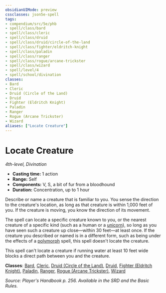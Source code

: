 ```yaml
---
obsidianUIMode: preview
cssclasses: json5e-spell
tags:
- compendium/src/5e/phb
- spell/class/bard
- spell/class/cleric
- spell/class/druid
- spell/class/druid/circle-of-the-land
- spell/class/fighter/eldritch-knight
- spell/class/paladin
- spell/class/ranger
- spell/class/rogue/arcane-trickster
- spell/class/wizard
- spell/level/4
- spell/school/divination
classes:
- Bard
- Cleric
- Druid (Circle of the Land)
- Druid
- Fighter (Eldritch Knight)
- Paladin
- Ranger
- Rogue (Arcane Trickster)
- Wizard
aliases: ["Locate Creature"]
---
```

# Locate Creature
*4th-level, Divination*  

- **Casting time:** 1 action
- **Range:** Self
- **Components:** V, S, a bit of fur from a bloodhound
- **Duration:** Concentration, up to 1 hour

Describe or name a creature that is familiar to you. You sense the direction to the creature's location, as long as that creature is within 1,000 feet of you. If the creature is moving, you know the direction of its movement.

The spell can locate a specific creature known to you, or the nearest creature of a specific kind (such as a human or a [unicorn](git/3-Mechanics/CLI/bestiary/celestial/unicorn.md)), so long as you have seen such a creature up close—within 30 feet—at least once. If the creature you described or named is in a different form, such as being under the effects of a [polymorph](polymorph.md) spell, this spell doesn't locate the creature.

This spell can't locate a creature if running water at least 10 feet wide blocks a direct path between you and the creature.

**Classes**: [Bard](bard.md), [Cleric](cleric.md), [Druid (Circle of the Land)](druid-circle-of-the-land.md), [Druid](git/3-Mechanics/CLI/classes/druid.md), [Fighter (Eldritch Knight)](fighter-eldritch-knight.md), [Paladin](paladin.md), [Ranger](ranger.md), [Rogue (Arcane Trickster)](rogue-arcane-trickster.md), [Wizard](wizard.md)

*Source: Player's Handbook p. 256. Available in the SRD and the Basic Rules.*